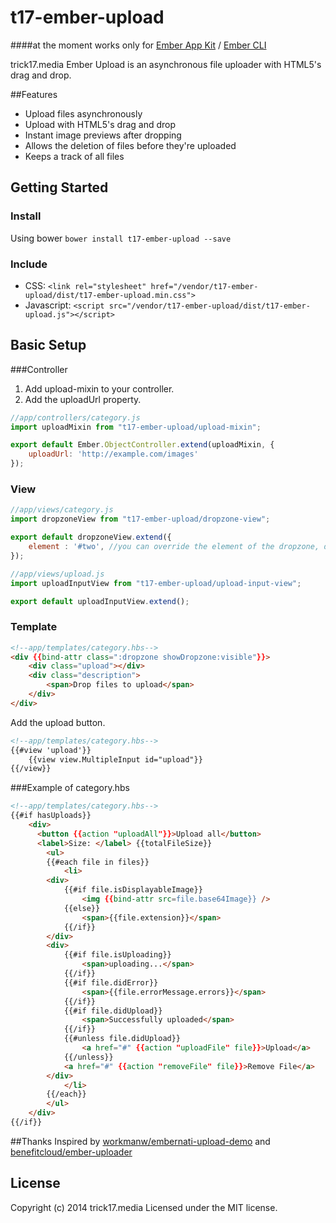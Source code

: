 t17-ember-upload
================

####at the moment works only for [Ember App Kit](https://github.com/stefanpenner/ember-app-kit) / [Ember CLI](https://github.com/stefanpenner/ember-cli)

trick17.media Ember Upload is an asynchronous file uploader with HTML5's drag and drop.

##Features

* Upload files asynchronously
* Upload with HTML5's drag and drop
* Instant image previews after dropping
* Allows the deletion of files before they're uploaded
* Keeps a track of all files

## Getting Started
### Install
Using bower `bower install t17-ember-upload --save`

### Include

* CSS: ```<link rel="stylesheet" href="/vendor/t17-ember-upload/dist/t17-ember-upload.min.css">```
* Javascript: ```<script src="/vendor/t17-ember-upload/dist/t17-ember-upload.js"></script>```

## Basic Setup

###Controller

1. Add upload-mixin to your controller.
2. Add the uploadUrl property.

```js
//app/controllers/category.js
import uploadMixin from "t17-ember-upload/upload-mixin";

export default Ember.ObjectController.extend(uploadMixin, {
    uploadUrl: 'http://example.com/images'
});
```

### View

```js
//app/views/category.js
import dropzoneView from "t17-ember-upload/dropzone-view";

export default dropzoneView.extend({
    element : '#two', //you can override the element of the dropzone, default is body
});
```

```js
//app/views/upload.js
import uploadInputView from "t17-ember-upload/upload-input-view";

export default uploadInputView.extend();
```

### Template

```html
<!--app/templates/category.hbs-->
<div {{bind-attr class=":dropzone showDropzone:visible"}}>
    <div class="upload"></div>
    <div class="description">
        <span>Drop files to upload</span>
    </div>
</div>
```

Add the upload button.
```html
<!--app/templates/category.hbs-->
{{#view 'upload'}}
	{{view view.MultipleInput id="upload"}}
{{/view}}
```

###Example of category.hbs
```html
<!--app/templates/category.hbs-->
{{#if hasUploads}}
    <div>
      <button {{action "uploadAll"}}>Upload all</button>
      <label>Size: </label> {{totalFileSize}}
        <ul>
        {{#each file in files}}
            <li>
		<div>
		    {{#if file.isDisplayableImage}}
		        <img {{bind-attr src=file.base64Image}} />
		    {{else}}
		        <span>{{file.extension}}</span>
		    {{/if}}
		</div>
		<div>
		    {{#if file.isUploading}}
		        <span>uploading...</span>
		    {{/if}}
		    {{#if file.didError}}
		        <span>{{file.errorMessage.errors}}</span>
		    {{/if}}
		    {{#if file.didUpload}}
		        <span>Successfully uploaded</span>
		    {{/if}}
		    {{#unless file.didUpload}}
		        <a href="#" {{action "uploadFile" file}}>Upload</a>
		    {{/unless}}
		    <a href="#" {{action "removeFile" file}}>Remove File</a>
		</div>
            </li>
        {{/each}}
        </ul>
    </div>
{{/if}}
```

##Thanks
Inspired by [workmanw/embernati-upload-demo](https://github.com/workmanw/embernati-upload-demo) and [benefitcloud/ember-uploader](https://github.com/benefitcloud/ember-uploader)

## License
Copyright (c) 2014 trick17.media
Licensed under the MIT license.
